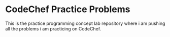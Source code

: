# CodeChef Practice Problems

This is the practice programming concept lab repository where i am pushing all the problems i am practicing on CodeChef. 
